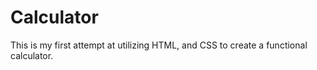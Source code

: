 # Calculator
This is my first attempt at utilizing HTML, and CSS to create a functional calculator.
